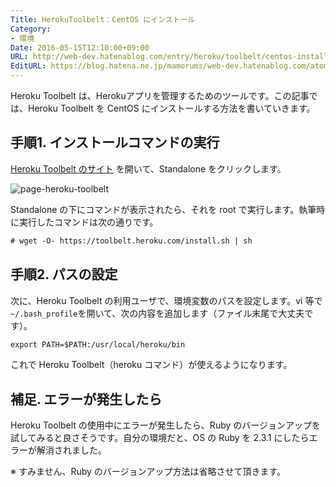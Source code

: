 ```yaml
---
Title: HerokuToolbelt：CentOS にインストール
Category:
- 環境
Date: 2016-05-15T12:10:00+09:00
URL: http://web-dev.hatenablog.com/entry/heroku/toolbelt/centos-install
EditURL: https://blog.hatena.ne.jp/mamorums/web-dev.hatenablog.com/atom/entry/10328749687179194863
---
```


Heroku Toolbelt は、Herokuアプリを管理するためのツールです。この記事では、Heroku Toolbelt を CentOS にインストールする方法を書いていきます。

## 手順1. インストールコマンドの実行
[Heroku Toolbelt のサイト](https://toolbelt.heroku.com/) を開いて、Standalone をクリックします。

![page-heroku-toolbelt](http://cdn-ak.f.st-hatena.com/images/fotolife/m/mamorums/20160815/20160815144618.png)

Standalone の下にコマンドが表示されたら、それを root で実行します。執筆時に実行したコマンドは次の通りです。

```txt
# wget -O- https://toolbelt.heroku.com/install.sh | sh
```

## 手順2. パスの設定
次に、Heroku Toolbelt の利用ユーザで、環境変数のパスを設定します。vi 等で `~/.bash_profile`を開いて、次の内容を追加します（ファイル末尾で大丈夫です）。

```txt
export PATH=$PATH:/usr/local/heroku/bin    
```

これで Heroku Toolbelt（heroku コマンド）が使えるようになります。

## 補足. エラーが発生したら
Heroku Toolbelt の使用中にエラーが発生したら、Ruby のバージョンアップを試してみると良さそうです。自分の環境だと、OS の Ruby を 2.3.1 にしたらエラーが解消されました。

※ すみません、Ruby のバージョンアップ方法は省略させて頂きます。
